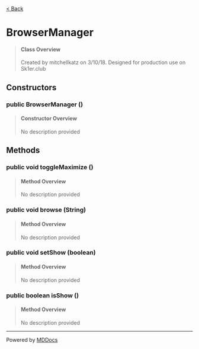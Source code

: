 [< Back](..)
# BrowserManager #
>#### Class Overview ####
>Created by mitchellkatz on 3/10/18. Designed for production use on Sk1er.club
## Constructors ##
### public BrowserManager () ###
>#### Constructor Overview ####
>No description provided
>
## Methods ##
### public void toggleMaximize () ###
>#### Method Overview ####
>No description provided
>
### public void browse (String) ###
>#### Method Overview ####
>No description provided
>
### public void setShow (boolean) ###
>#### Method Overview ####
>No description provided
>
### public boolean isShow () ###
>#### Method Overview ####
>No description provided
>

---
Powered by [MDDocs](https://github.com/VRCube/MDDocs)